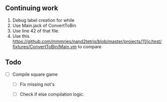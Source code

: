 ## Continuing work

1. Debug label creation for while
2. Use Main.jack of ConvertToBin
3. Use line 42 of that file.
4. Use this <https://github.com/mmmries/nand2tetris/blob/master/projects/11/jc/test/fixtures/ConvertToBin/Main.vm> to compare

## Todo

- [ ] Compile square game
  - [ ] Fix missing not's
  - [ ] Check if else compilation logic.
  